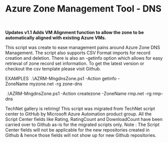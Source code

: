 ﻿Azure Zone Management Tool - DNS
================================

            

 

**Updates v1.1 Adds VM Alignment function to allow the zone to be automatically aligned with existing Azure VMs.**


This script was create to ease management pains around Azure Zone DNS Management. The script also supports CSV Format imports for record creation and deletion. There is also an -getinfo option which allows for easy retrieval of
 zone record set information. To get the latest version or checkout the csv template please visit Github.


EXAMPLES
 .\AZRM-MngdnsZone.ps1 -Action getinfo -ZoneName myzone.net -rg zone-dns

 .\AZRM-MngdnsZone.ps1 -Action createzone -ZoneName rmp.net -rg rmp-dns



        
    
TechNet gallery is retiring! This script was migrated from TechNet script center to GitHub by Microsoft Azure Automation product group. All the Script Center fields like Rating, RatingCount and DownloadCount have been carried over to Github as-is for the migrated scripts only. Note : The Script Center fields will not be applicable for the new repositories created in Github & hence those fields will not show up for new Github repositories.
